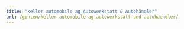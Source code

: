 ```yaml
---
title: "keller automobile ag Autowerkstatt & Autohändler"
url: /gonten/keller-automobile-ag-autowerkstatt-und-autohaendler/
---
```

